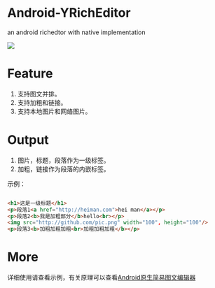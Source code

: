 # Android-YRichEditor

an android richedtor with native implementation

![](http://7ktocj.com1.z0.glb.clouddn.com/device-2017-05-25-163507.png?imageView2/0/w/500)


# Feature

1. 支持图文并排。
2. 支持加粗和链接。
3. 支持本地图片和网络图片。

# Output

1. 图片，标题，段落作为一级标签。
2. 加粗，链接作为段落的内嵌标签。

示例：

```html

<h1>这是一级标题</h1>
<p>段落1<a href="http://heiman.com">hei man</a></p>
<p>段落2<b>我是加粗部分</b>hello<br></p>
<img src="http://github.com/pic.png" width="100", height="100"/>
<p>段落3<b>加粗加粗加粗<br>加粗加粗加粗</b></p>

```

# More

详细使用请查看示例，有关原理可以查看[Android原生简易图文编辑器](https://yedaxia.github.io/Android-RichEditor-And-NativeHtml/)